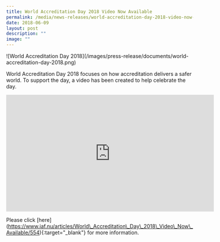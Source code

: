```yaml
---
title: World Accreditation Day 2018 Video Now Available
permalink: /media/news-releases/world-accreditation-day-2018-video-now-available/
date: 2018-06-09
layout: post
description: ""
image: ""
---
```

!\[World Accreditation Day 2018\](/images/press-release/documents/world-accreditation-day-2018.png)

World Accreditation Day 2018 focuses on how accreditation delivers a safer world. To support the day, a video has been created to help celebrate the day.

<div class="bp-youtube">
      <iframe allowfullscreen="" allow="autoplay; encrypted-media" frameborder="0" src="https://www.youtube.com/embed/douGB7pLlYc" height="315" width="560"></iframe>
</div>

Please click \[here\](https://www.iaf.nu/articles/World\_Accreditation\_Day\_2018\_Video\_Now\_Available/554){:target="\_blank"} for more information.